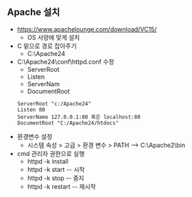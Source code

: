 ## Apache 설치

* https://www.apachelounge.com/download/VC15/
  * OS 사양에 맞게 설치
* C 밑으로 경로 잡아주기
  * C:\Apache24
* C:\Apache24\conf\httpd.conf 수정
  * ServerRoot
  * Listen
  * ServerNam
  * DocumentRoot
  ```
  ServerRoot "c:/Apache24"
  Listen 80
  ServerName 127.0.0.1:80 혹은 localhost:80
  DocumentRoot "C:/Apache24/htdocs"
  ```
* 환경변수 설정
  * 시스템 속성 > 고급 > 환경 변수 > PATH --> C:\Apache2\bin
* cmd 관리자 권한으로 실행
  * httpd -k install
  * httpd -k start -- 시작
  * httpd -k stop -- 중지
  * httpd -k restart -- 재시작
